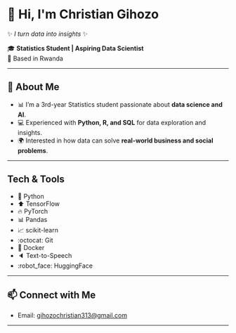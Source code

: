 # 👋 Hi, I'm Christian Gihozo  

✨ *I turn data into insights* ✨  

🎓 **Statistics Student | Aspiring Data Scientist**  
📍 Based in Rwanda  

---

## 🚀 About Me  
- 📊 I’m a 3rd-year Statistics student passionate about **data science and AI**.  
- 💻 Experienced with **Python, R, and SQL** for data exploration and insights.  
- 🌍 Interested in how data can solve **real-world business and social problems**.  

---

## Tech & Tools

- :snake: Python
- :arrow_up: TensorFlow
- :fire: PyTorch
- :bar_chart: Pandas
- :chart_with_upwards_trend: scikit-learn
- :octocat: Git
- :whale: Docker
- :speaker: Text-to-Speech
- :robot_face: HuggingFace

---



## 📫 Connect with Me  

- Email: gihozochristian313@gmail.com 

---


